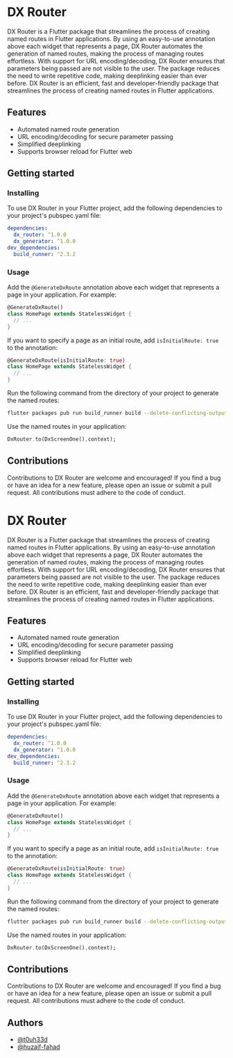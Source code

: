# DX Router

DX Router is a Flutter package that streamlines the process of creating named routes in Flutter applications. By using an easy-to-use annotation above each widget that represents a page, DX Router automates the generation of named routes, making the process of managing routes effortless. With support for URL encoding/decoding, DX Router ensures that parameters being passed are not visible to the user. The package reduces the need to write repetitive code, making deeplinking easier than ever before. DX Router is an efficient, fast and developer-friendly package that streamlines the process of creating named routes in Flutter applications.

## Features

- Automated named route generation
- URL encoding/decoding for secure parameter passing
- Simplified deeplinking
- Supports browser reload for Flutter web

## Getting started

### Installing

To use DX Router in your Flutter project, add the following dependencies to your project's pubspec.yaml file:

```yaml
dependencies:
  dx_router: ^1.0.0
  dx_generator: ^1.0.0
dev_dependencies:
  build_runner: ^2.3.2
```

### Usage

Add the `@GenerateDxRoute` annotation above each widget that represents a page in your application. For example:

```dart
@GenerateDxRoute()
class HomePage extends StatelessWidget {
  // ...
}
```

If you want to specify a page as an initial route, add `isInitialRoute: true` to the annotation:

```dart
@GenerateDxRoute(isInitialRoute: true)
class HomePage extends StatelessWidget {
  // ...
}
```

Run the following command from the directory of your project to generate the named routes:

```sh
flutter packages pub run build_runner build --delete-conflicting-outputs
```

Use the named routes in your application:

```dart
DxRouter.to(DxScreenOne(),context);
```

## Contributions

Contributions to DX Router are welcome and encouraged! If you find a bug or have an idea for a new feature, please open an issue or submit a pull request. All contributions must adhere to the code of conduct.

# DX Router

DX Router is a Flutter package that streamlines the process of creating named routes in Flutter applications. By using an easy-to-use annotation above each widget that represents a page, DX Router automates the generation of named routes, making the process of managing routes effortless. With support for URL encoding/decoding, DX Router ensures that parameters being passed are not visible to the user. The package reduces the need to write repetitive code, making deeplinking easier than ever before. DX Router is an efficient, fast and developer-friendly package that streamlines the process of creating named routes in Flutter applications.

## Features

- Automated named route generation
- URL encoding/decoding for secure parameter passing
- Simplified deeplinking
- Supports browser reload for Flutter web

## Getting started

### Installing

To use DX Router in your Flutter project, add the following dependencies to your project's pubspec.yaml file:

```yaml
dependencies:
  dx_router: ^1.0.0
  dx_generator: ^1.0.0
dev_dependencies:
  build_runner: ^2.3.2
```

### Usage

Add the `@GenerateDxRoute` annotation above each widget that represents a page in your application. For example:

```dart
@GenerateDxRoute()
class HomePage extends StatelessWidget {
  // ...
}
```

If you want to specify a page as an initial route, add `isInitialRoute: true` to the annotation:

```dart
@GenerateDxRoute(isInitialRoute: true)
class HomePage extends StatelessWidget {
  // ...
}
```

Run the following command from the directory of your project to generate the named routes:

```sh
flutter packages pub run build_runner build --delete-conflicting-outputs
```

Use the named routes in your application:

```dart
DxRouter.to(DxScreenOne(),context);
```

## Contributions

Contributions to DX Router are welcome and encouraged! If you find a bug or have an idea for a new feature, please open an issue or submit a pull request. All contributions must adhere to the code of conduct.

## Authors

- [@t0uh33d](https://github.com/t0uh33d)
- [@huzaif-fahad](https://github.com/huzaif-fahad)
